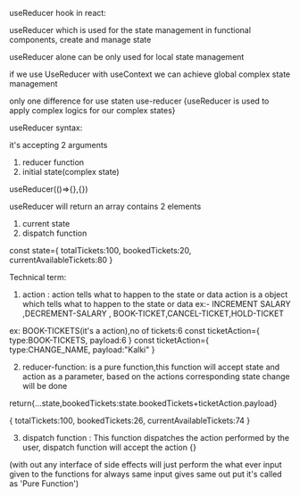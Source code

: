 


useReducer hook in react:

useReducer which is used for the state management in functional components, create and manage state

useReducer alone can be only used for local state management

if we use UseReducer with useContext we can achieve global complex state management 

only one difference for use staten use-reducer
{useReducer is used to apply complex logics for our complex states}


useReducer syntax:

it's accepting 2 arguments 

1. reducer function 
2. initial state(complex state)

useReducer(()=>{},{}) 

useReducer will return an array contains 2 elements
1. current state
2. dispatch function

const state={
    totalTickets:100,
    bookedTickets:20,
    currentAvailableTickets:80
}

Technical term:

1. action : action tells what to happen to the state or data 
action is a object which tells what to happen to the state or data
ex:- INCREMENT SALARY ,DECREMENT-SALARY , BOOK-TICKET,CANCEL-TICKET,HOLD-TICKET


ex: BOOK-TICKETS(it's a action),no of tickets:6
const ticketAction={
    type:BOOK-TICKETS,
    payload:6
}
const ticketAction={
    type:CHANGE_NAME,
    payload:"Kalki"
}


2. reducer-function:  is a pure function,this function will accept state and action as a parameter, based on the actions corresponding state change will be done 

return{...state,bookedTickets:state.bookedTickets+ticketAction.payload}

{
    totalTickets:100,
    bookedTickets:26,
    currentAvailableTickets:74
}

3. dispatch function : This function dispatches the action performed by the user,
dispatch function will accept the action {}



(with out any interface of side effects  will just perform the what ever input given to the functions for always same input gives same out put it's called as 'Pure Function')
